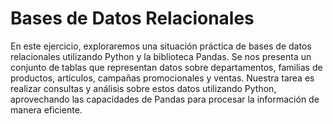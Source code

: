 # Bases de Datos Relacionales
En este ejercicio, exploraremos una situación práctica de bases de datos relacionales utilizando Python y la biblioteca Pandas. Se nos presenta un conjunto de tablas que representan datos sobre departamentos, familias de productos, artículos, campañas promocionales y ventas. Nuestra tarea es realizar consultas y análisis sobre estos datos utilizando Python, aprovechando las capacidades de Pandas para procesar la información de manera eficiente.
